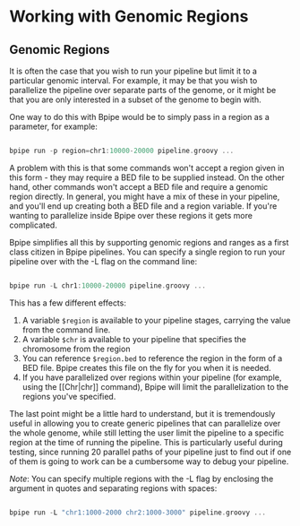 # Working with Genomic Regions

## Genomic Regions

It is often the case that you wish to run your pipeline but limit it to a particular genomic interval. For example, it may be that you wish to parallelize the pipeline over separate parts of the genome, or it might be that you are only interested in a subset of the genome to begin with.

One way to do this with Bpipe would be to simply pass in a region as a parameter, for example:
```groovy 

bpipe run -p region=chr1:10000-20000 pipeline.groovy ...
```

A problem with this is that some commands won't accept a region given in this form - they may require a BED file to be supplied instead. On the other hand, other commands won't accept a BED file and require a genomic region directly. In general, you might have a mix of these in your pipeline, and you'll end up creating both a BED file and a region variable. If you're wanting to parallelize inside Bpipe over these regions it gets more complicated.

Bpipe simplifies all this by supporting genomic regions and ranges as a first class citizen in Bpipe pipelines. You can specify a single region to run your pipeline over with the -L flag on the command line:
```groovy 

bpipe run -L chr1:10000-20000 pipeline.groovy ...
```

This has a few different effects:

1. A variable `$region` is available to your pipeline stages, carrying the value from the command line.
1. A variable `$chr` is available to your pipeline that specifies the chromosome from the region
1. You can reference `$region.bed` to reference the region in the form of a BED file. Bpipe creates this file on the fly for you when it is needed.
1. If you have parallelized over regions within your pipeline (for example, using the [[Chr|chr]] command), Bpipe will limit the parallelization to the regions you've specified.

The last point might be a little hard to understand, but it is tremendously useful in allowing you to create generic pipelines that can parallelize over the whole genome, while still letting the user limit the pipeline to a specific region at the time of running the pipeline. This is particularly useful during testing, since running 20 parallel paths of your pipeline just to find out if one of them is going to work can be a cumbersome way to debug your pipeline.

*Note*: You can specify multiple regions with the -L flag by enclosing the argument in quotes and separating regions with spaces:
```groovy 

bpipe run -L "chr1:1000-2000 chr2:1000-3000" pipeline.groovy ...
```

